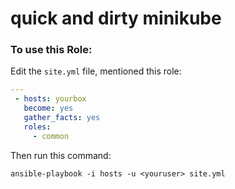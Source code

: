# quick and dirty minikube

### To use this Role:

Edit the `site.yml` file, mentioned this role:

```yaml
---
 - hosts: yourbox
   become: yes
   gather_facts: yes
   roles:
     - common
``` 


Then run this command:

```
ansible-playbook -i hosts -u <youruser> site.yml
```
